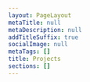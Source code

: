 ```yaml
---
layout: PageLayout
metaTitle: null
metaDescription: null
addTitleSuffix: true
socialImage: null
metaTags: []
title: Projects
sections: []
---
```

